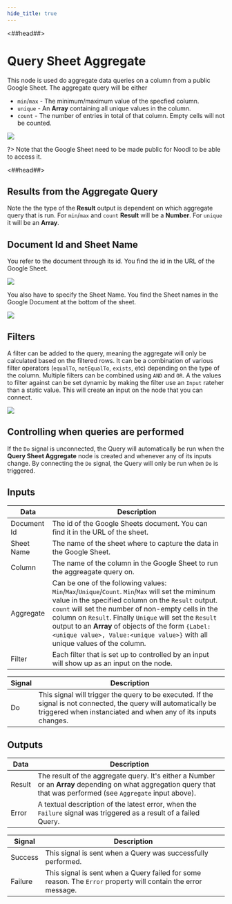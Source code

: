 ```yaml
---
hide_title: true
---
```


<##head##>

# Query Sheet Aggregate

This node is used do aggregate data queries on a column from a public Google Sheet. The aggregate query will be either

-   `min`/`max` - The minimum/maximum value of the specfied column.
-   `unique` - An **Array** containing all unique values in the column.
-   `count` - The number of entries in total of that column. Empty cells will not be counted.

<div className="ndl-image-with-background l">

![](/library/modules/gsheets/node-docs/query-sheet-aggregate/query-sheet-ag-1.png)

</div>

?> Note that the Google Sheet need to be made public for Noodl to be able to access it.

<##head##>

## Results from the Aggregate Query

Note the the type of the **Result** output is dependent on which aggregate query that is run. For `min`/`max` and `count` **Result** will be a **Number**. For `unique` it will be an **Array**.

## Document Id and Sheet Name

You refer to the document through its id. You find the id in the URL of the Google Sheet.

<div className="ndl-image-with-background l">

![](/library/modules/gsheets/node-docs/query-sheet/query-sheet-3.png)

</div>

You also have to specify the Sheet Name. You find the Sheet names in the Google Document at the bottom of the sheet.

<div className="ndl-image-with-background">

![](/library/modules/gsheets/node-docs/query-sheet/query-sheet-4.png)

</div>

## Filters

A filter can be added to the query, meaning the aggregate will only be calculated based on the filtered rows. It can be a combination of various filter operators (`equalTo`, `notEqualTo`, `exists`, etc) depending on the type of the column. Multiple filters can be combined using `AND` and `OR`. A the values to filter against can be set dynamic by making the filter use an `Input` rateher than a static value. This will create an input on the node that you can connect.

<div className="ndl-image-with-background l">

![](/library/modules/gsheets/node-docs/query-sheet-aggregate/query-sheet-ag-1.png)

</div>

## Controlling when queries are performed

If the `Do` signal is unconnected, the Query will automatically be run when the **Query Sheet Aggregate** node is created and whenever any of its inputs change. By connecting the `Do` signal, the Query will only be run when `Do` is triggered.

## Inputs

| Data                                          | Description                                                                                                                                                                                                                                                                                                                                                                                                  |
| --------------------------------------------- | ------------------------------------------------------------------------------------------------------------------------------------------------------------------------------------------------------------------------------------------------------------------------------------------------------------------------------------------------------------------------------------------------------------ |
| <span className="ndl-data">Document Id</span> | The id of the Google Sheets document. You can find it in the URL of the sheet.                                                                                                                                                                                                                                                                                                                               |
| <span className="ndl-data">Sheet Name</span>  | The name of the sheet where to capture the data in the Google Sheet.                                                                                                                                                                                                                                                                                                                                         |
| <span className="ndl-data">Column</span>      | The name of the column in the Google Sheet to run the aggreagate query on.                                                                                                                                                                                                                                                                                                                                   |
| <span className="ndl-data">Aggregate</span>   | Can be one of the following values: `Min`/`Max`/`Unique`/`Count`. `Min`/`Max` will set the miminum value in the specified column on the `Result` output. `count` will set the number of non-empty cells in the column on `Result`. Finally `Unique` will set the `Result` output to an **Array** of objects of the form `{Label:<unique value>, Value:<unique value>}` with all unique values of the column. |
| <span className="ndl-data">Filter</span>      | Each filter that is set up to controlled by an input will show up as an input on the node.                                                                                                                                                                                                                                                                                                                   |

| Signal                                 | Description                                                                                                                                                                        |
| -------------------------------------- | ---------------------------------------------------------------------------------------------------------------------------------------------------------------------------------- |
| <span className="ndl-signal">Do</span> | This signal will trigger the query to be executed. If the signal is not connected, the query will automatically be triggered when instanciated and when any of its inputs changes. |

## Outputs

| Data                                     | Description                                                                                                                                                                                          |
| ---------------------------------------- | ---------------------------------------------------------------------------------------------------------------------------------------------------------------------------------------------------- |
| <span className="ndl-data">Result</span> | The result of the aggregate query. It's either a <span className="ndl-data">Number</span> or an **Array** depending on what aggregation query that that was performed (see `Aggregate` input above). |
| <span className="ndl-data">Error</span>  | A textual description of the latest error, when the `Failure` signal was triggered as a result of a failed Query.                                                                                    |

| Signal                                      | Description                                                                                                   |
| ------------------------------------------- | ------------------------------------------------------------------------------------------------------------- |
| <span className="ndl-signal">Success</span> | This signal is sent when a Query was successfully performed.                                                  |
| <span className="ndl-signal">Failure</span> | This signal is sent when a Query failed for some reason. The `Error` property will contain the error message. |
